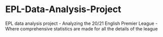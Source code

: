 # EPL-Data-Analysis-Project
EPL data analysis project - Analyzing the 20/21 English Premier League - Where comprehensive statistics are made for all the details of the league
